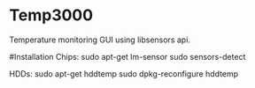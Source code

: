 # Temp3000
Temperature monitoring GUI using libsensors api.

#Installation
Chips:
sudo apt-get lm-sensor
sudo sensors-detect

HDDs:
sudo apt-get hddtemp
sudo dpkg-reconfigure hddtemp

